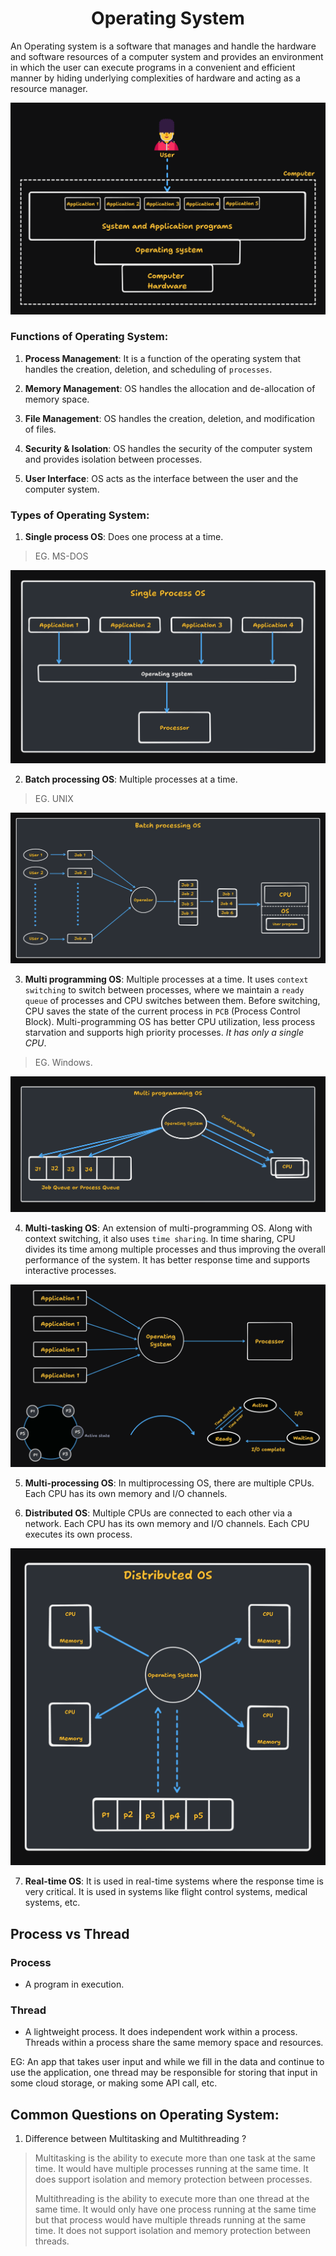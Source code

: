 <h1 align="center" > Operating System </h1>

An Operating system is a software that manages and handle the hardware and software resources of a computer system and provides an environment in which the user can execute programs in a convenient and efficient manner by hiding underlying complexities of hardware and acting as a resource manager.

![Overview of OS](./img/OS_overview.png)

### Functions of Operating System:

1. **Process Management**: It is a function of the operating system that handles the creation, deletion, and scheduling of `processes`.

2. **Memory Management**: OS handles the allocation and de-allocation of memory space.

3. **File Management**: OS handles the creation, deletion, and modification of files.

4. **Security & Isolation**: OS handles the security of the computer system and provides isolation between processes.

5. **User Interface**: OS acts as the interface between the user and the computer system.

### Types of Operating System:

1. **Single process OS**: Does one process at a time. 

> EG. MS-DOS

![Single process OS](./img/single_process_os.png)

2. **Batch processing OS**: Multiple processes at a time. 

> EG. UNIX

![Batch processing OS diagram](./img/Batch_OS.png)

3. **Multi programming OS**: Multiple processes at a time. It uses `context switching` to switch between processes, where we maintain a `ready queue` of processes and CPU switches between them. Before switching, CPU saves the state of the current process in `PCB` (Process Control Block). Multi-programming OS has better CPU utilization, less process starvation and supports high priority processes. _It has only a single CPU_.

>EG. Windows. 

![multiprogramming Operating system](./img/multi_programming_os.png)

4. **Multi-tasking OS**: An extension of multi-programming OS. Along with context switching, it also uses `time sharing`. In time sharing, CPU divides its time among multiple processes and thus improving the overall performance of the system. It has better response time and supports interactive processes.  

![Multi-tasking OS](./img/multi_tasking_os.png)

5. **Multi-processing OS**: In multiprocessing OS, there are multiple CPUs. Each CPU has its own memory and I/O channels.

6. **Distributed OS**: Multiple CPUs are connected to each other via a network. Each CPU has its own memory and I/O channels. Each CPU executes its own process.

![Distributed Operating System](./img/Distributed_OS.png)

7. **Real-time OS**: It is used in real-time systems where the response time is very critical. It is used in systems like flight control systems, medical systems, etc.

## Process vs Thread

### Process

- A program in execution.

### Thread

- A lightweight process. It does independent work within a process. Threads within a process share the same memory space and resources.

EG: An app that takes user input and while we fill in the data and continue to use the application, one thread may be responsible for storing that input in some cloud storage, or making some API call, etc.


## Common Questions on Operating System:

1. Difference between Multitasking and Multithreading ?

> Multitasking is the ability to execute more than one task at the same time. It would have multiple processes running at the same time. It does support isolation and memory protection between processes.
>
> Multithreading is the ability to execute more than one thread at the same time. It would only have one process running at the same time but that process would have multiple threads running at the same time. It does not support isolation and memory protection between threads.